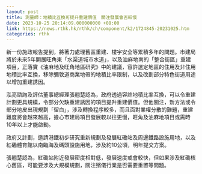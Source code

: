 ```yaml
---
layout: post
title: 測量師：地積比互換可提升重建價值　關注發展會否較慢
date: 2023-10-25 20:14:09.000000000 +08:00
link: https://news.rthk.hk/rthk/ch/component/k2/1724845-20231025.htm
categories: rthk
---
```


新一份施政報告提到，將著力處理舊區重建、樓宇安全等累積多年的問題。市建局將於未來5年開展旺角東「水渠道城市水道」，以及油麻地南的「整合街區」重建項目，正落實《油麻地及旺角地區研究》中的建議，容許選定地區的住用及非住用地積比率互換，移除彌敦道商業地帶的地積比率限制，以及改劃部分特色街道用途以增加重建誘因。

泓亮諮詢及評估董事總經理張翹楚認為，政府透過容許地積比率互換，可以令重建計劃更具規模，令部分欠缺重建誘因的項目提升重建價值。但他關注，新方法或令部分地皮出現規劃「留白」，涉及轉換程序較多，而且面對業權分散的難題，重建難度將會越來越高，擔心市建局項目發展較以往更慢，旺角及油麻地項目或需時10年以上才能啟動。

政府又計劃，邀請港鐵初步研究重新規劃及發展紅磡站及周邊鐵路設施用地，以及紅磡體育館以南臨海及碼頭設施用地，涉及約10公頃，明年提交方案。

張翹楚認為，紅磡站附近發展密度相對低，發展速度或會較快，但如果涉及紅磡核心舊區，可能要涉及大規模規劃，關注殯儀行業是否需要重置等問題。
